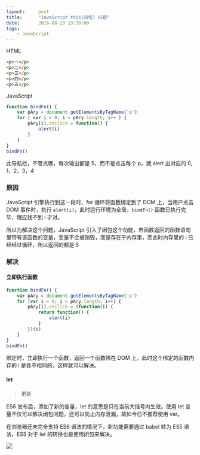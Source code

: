 ```yaml
---
layout:     post
title:      "JavaScript this(闭包) 问题"
date:       2016-08-23 13:30:00
tags:
    - JavaScript
---
```


HTML

```html
<p>一</p>
<p>二</p>
<p>三</p>
<p>四</p>
<p>五</p>
```

JavaScript

```js
function bindFn() {
    var pAry = document.getElementsByTagName('p')
    for ( var i = 0; i < pAry.length; i++ ) {
        pAry[i].onclick = function() {
            alert(i)
        }
    }
}
bindFn()
```

此导航栏，不管点哪，每次输出都是 5，而不是点击每个 p，就 alert 出对应的 0, 1，2，3，4 

### 原因

JavaScript 引擎执行到这一段时，for 循环将函数绑定到了 DOM 上，当用户点击 DOM 事件时，执行 `alert(i)`，此时运行环境为全局，`bindFn()` 函数已执行完毕，理应找不到 i 才对。

所以为解决这个问题，JavaScript 引入了闭包这个功能，若函数返回的函数语句里带有该函数的变量，变量不会被销毁，而是存在于内存里，而此时内存里的 i 已经经过循环，所以返回的都是 5

### 解决

#### 立即执行函数

```js
function bindFn() {
    var pAry = document.getElementsByTagName('p')
    for (var i = 0; i < pAry.length; i++) {
        pAry[i].onclick = (function(i) {
            return function() {
                alert(i)
            }
        })(i)
    }
}
bindFn()
```

绑定时，立即执行一个函数，返回一个函数绑在 DOM 上，此时这个绑定的函数内 存的 i 是各不相同的，这样就可以解决。

#### let

> 更新

ES6 发布后，添加了新的变量，let 的意思是只在当前大括号内生效。使用 let 变量不仅可以解决闭包问题，还可以防止内存泄漏，故如今已不推荐使用 var。

在浏览器还未完全支持 ES6 语法的情况下，新功能需要通过 babel 转为 ES5 语法，ES5 对于 let 的转换也是使用闭包来解决。

![](http://p8hsqsg3r.bkt.clouddn.com/babel-let-change.png)


